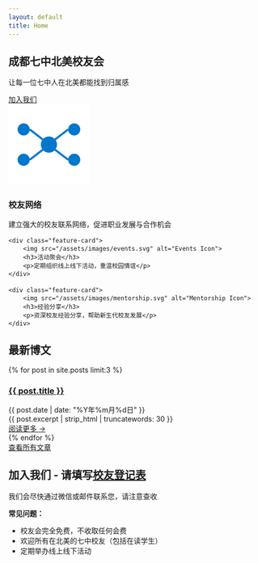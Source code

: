 ```yaml
---
layout: default
title: Home
---
```


<section class="hero">
    <h1>成都七中北美校友会</h1>
    <p>让每一位七中人在北美都能找到归属感</p>
    <a href="#join" class="cta-button">加入我们</a>
</section>

<div class="features">
    <div class="feature-card">
        <img src="/assets/images/network.svg" alt="Network Icon">
        <h3>校友网络</h3>
        <p>建立强大的校友联系网络，促进职业发展与合作机会</p>
    </div>
    
    <div class="feature-card">
        <img src="/assets/images/events.svg" alt="Events Icon">
        <h3>活动聚会</h3>
        <p>定期组织线上线下活动，重温校园情谊</p>
    </div>
    
    <div class="feature-card">
        <img src="/assets/images/mentorship.svg" alt="Mentorship Icon">
        <h3>经验分享</h3>
        <p>资深校友经验分享，帮助新生代校友发展</p>
    </div>
</div>

<section class="recent-posts">
    <div class="container">
        <h2>最新博文</h2>
        <div class="posts-grid">
            {% for post in site.posts limit:3 %}
            <div class="post-card">
                <h3><a href="{{ post.url | relative_url }}">{{ post.title }}</a></h3>
                <div class="post-date">{{ post.date | date: "%Y年%m月%d日" }}</div>
                <div class="post-excerpt">
                    {{ post.excerpt | strip_html | truncatewords: 30 }}
                </div>
                <a href="{{ post.url | relative_url }}" class="read-more">阅读更多 →</a>
            </div>
            {% endfor %}
        </div>
        <div class="view-all">
            <a href="/blog" class="cta-button-secondary">查看所有文章</a>
        </div>
    </div>
</section>

<section id="join" class="join-section">
    <div class="container">
        <h2>加入我们 - 请填写<a href="https://forms.gle/6FrMWwHEKqK4EcJn9" target="_blank">校友登记表</a></h2>
        <div class="join-content">
            <div class="join-grid">
                <div class="contact-card">
                    <p class="note">我们会尽快通过微信或邮件联系您，请注意查收</p>
                    <div class="faq-mini">
                        <p><strong>常见问题：</strong></p>
                        <ul>
                            <li>校友会完全免费，不收取任何会费</li>
                            <li>欢迎所有在北美的七中校友（包括在读学生）</li>
                            <li>定期举办线上线下活动</li>
                        </ul>
                    </div>
                </div>
            </div>
        </div>
    </div>
</section> 
